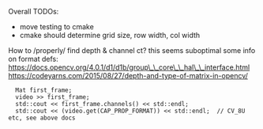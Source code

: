 Overall TODOs:
- move testing to cmake
- cmake should determine grid size, row width, col width

How to /properly/ find depth & channel ct?  this seems suboptimal
some info on format defs:
https://docs.opencv.org/4.0.1/d1/d1b/group\_\_core\_\_hal\_\_interface.html
https://codeyarns.com/2015/08/27/depth-and-type-of-matrix-in-opencv/
```
  Mat first_frame;
  video >> first_frame;
  std::cout << first_frame.channels() << std::endl;
  std::cout << (video.get(CAP_PROP_FORMAT)) << std::endl;  // CV_8U etc, see above docs
```
